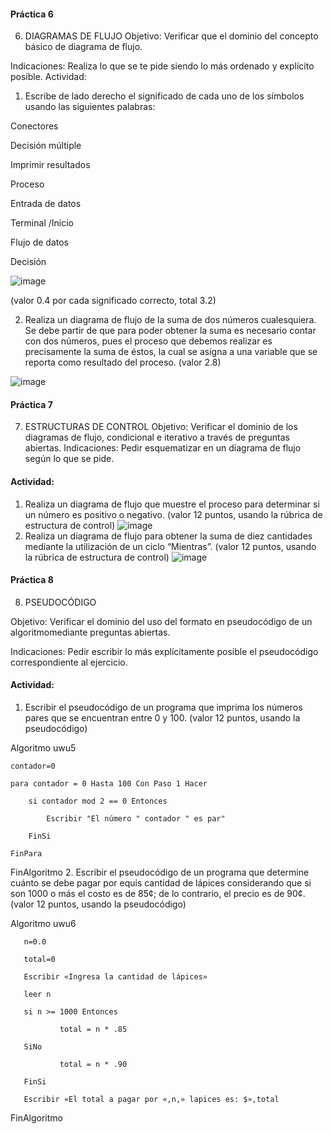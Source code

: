 #### Práctica 6
6. DIAGRAMAS DE FLUJO
Objetivo: Verificar que el dominio del concepto básico de diagrama de flujo.

Indicaciones: Realiza lo que se te pide siendo lo más ordenado y explícito posible.
Actividad:

  1. Escribe de lado derecho el significado de cada uno de los símbolos usando las
  siguientes palabras: 
  
  Conectores
  
  Decisión múltiple
  
  Imprimir resultados
  
  Proceso
  
  Entrada de datos
  
  Terminal /Inicio
  
  Flujo de datos
  
  Decisión

  ![image](https://user-images.githubusercontent.com/99296446/168450986-b3ed9dbd-63f8-4f43-a7ac-5b74f318996e.png)

  
  (valor 0.4 por cada significado correcto, total 3.2)
  
   2. Realiza un diagrama de flujo de la suma de dos números cualesquiera. Se debe partir de que para poder obtener la suma es necesario contar con dos números, pues el
    proceso que debemos realizar es precisamente la suma de éstos, la cual se asigna a una variable que se reporta como resultado del proceso. (valor 2.8)
    
   ![image](https://user-images.githubusercontent.com/99296446/168451078-c114899f-ef24-4fe1-9ab0-479ac2d80781.png)
    
 #### Práctica 7
7. ESTRUCTURAS DE CONTROL
Objetivo: Verificar el dominio de los diagramas de flujo, condicional e iterativo a través de preguntas abiertas.
Indicaciones: Pedir esquematizar en un diagrama de flujo según lo que se pide.
#### Actividad:
  1. Realiza un diagrama de flujo que muestre el proceso para determinar si un número es positivo o negativo. (valor 12 puntos, usando la rúbrica de estructura de control)
  ![image](https://user-images.githubusercontent.com/99296446/168451159-9c6a874e-f9d5-4aff-b85f-dff62aecbb34.png)
  2. Realiza un diagrama de flujo para obtener la suma de diez cantidades mediante la utilización de un ciclo “Mientras”. (valor 12 puntos, usando la rúbrica de estructura de control)
  ![image](https://user-images.githubusercontent.com/99296446/168451388-c77eaf82-7af2-45cb-bd0b-cea18fbbcae0.png)

#### Práctica 8
8. PSEUDOCÓDIGO

Objetivo: Verificar el dominio del uso del formato en pseudocódigo de un algoritmomediante preguntas abiertas.

Indicaciones: Pedir escribir lo más explícitamente posible el pseudocódigo correspondiente al ejercicio.

#### Actividad:

  1. Escribir el pseudocódigo de un programa que imprima los números pares que se encuentran entre 0 y 100. (valor 12 puntos, usando la pseudocódigo)
  
  Algoritmo uwu5
	
	contador=0
	
	para contador = 0 Hasta 100 Con Paso 1 Hacer
		
		si contador mod 2 == 0 Entonces
			
			Escribir "El número " contador " es par"
			
		FinSi
		
	FinPara
	
FinAlgoritmo
  2. Escribir el pseudocódigo de un programa que determine cuánto se debe pagar por equis cantidad de lápices considerando que si son 1000 o más el costo es de 85¢; de lo contrario, el precio es de 90¢. (valor 12 puntos, usando la pseudocódigo)
 
 Algoritmo uwu6
 
       n=0.0

       total=0

       Escribir «Ingresa la cantidad de lápices»

       leer n
       
       si n >= 1000 Entonces

               total = n * .85
               
       SiNo

               total = n * .90

       FinSi

       Escribir «El total a pagar por «,n,» lapices es: $»,total

FinAlgoritmo


 
 
